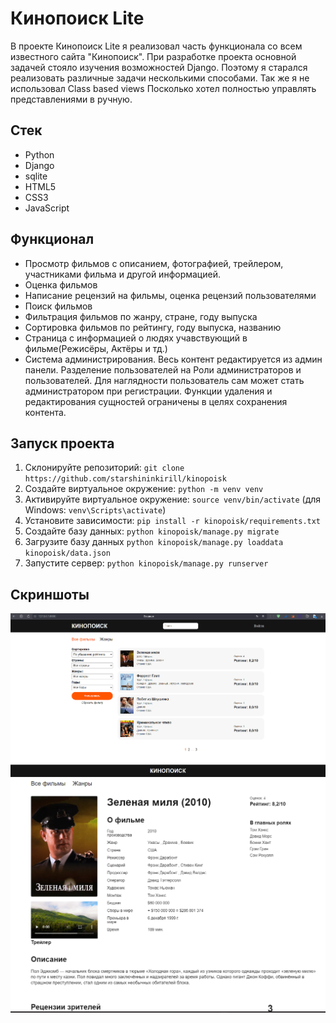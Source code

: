 # Кинопоиск Lite

В проекте Кинопоиск Lite я реализовал часть функционала со всем известного сайта "Кинопоиск".
При разработке проекта основной задачей стояло изучения возможностей Django. Поэтому я старался реализовать различные задачи несколькими способами.
Так же я не использовал Class based views Посколько хотел полностью управлять представлениями в ручную.

## Стек

- Python
- Django
- sqlite
- HTML5
- CSS3
- JavaScript

## Функционал

- Просмотр фильмов с описанием, фотографией, трейлером, участниками фильма и другой информацией.
- Оценка фильмов
- Написание рецензий на фильмы, оценка рецензий пользователями
- Поиск фильмов
- Фильтрация фильмов по жанру, стране, году выпуска
- Сортировка фильмов по рейтингу, году выпуска, названию
- Страница с информацией о людях учавствующий в фильме(Режисёры, Актёры и тд.)
- Система администрирования. Весь контент редактируется из админ панели. Разделение пользователей на Роли администраторов и пользователей. Для наглядности пользователь сам может стать администратором при регистрации. Функции удаления и редактирования сущностей ограничены в целях сохранения контента.

## Запуск проекта

1. Склонируйте репозиторий: `git clone https://github.com/starshininkirill/kinopoisk`
2. Создайте виртуальное окружение: `python -m venv venv`
3. Активируйте виртуальное окружение: `source venv/bin/activate` (для Windows: `venv\Scripts\activate`)
4. Установите зависимости: `pip install -r kinopoisk/requirements.txt`
5. Создайте базу данных: `python kinopoisk/manage.py migrate`
6. Загрузите базу данных `python kinopoisk/manage.py loaddata kinopoisk/data.json`
7. Запустите сервер: `python kinopoisk/manage.py runserver`

## Скриншоты

![Главная страница](/media/screenshots/main.png)
![Страница фильма](/media/screenshots/film.png)
